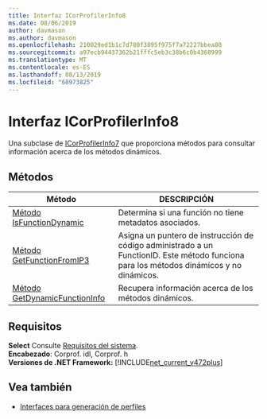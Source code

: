 ```yaml
---
title: Interfaz ICorProfilerInfo8
ms.date: 08/06/2019
author: davmason
ms.author: davmason
ms.openlocfilehash: 210029ed1b1c7d780f3895f975f7a72227bbea80
ms.sourcegitcommit: a97ecb94437362b21fffc5eb3c38b6c0b4368999
ms.translationtype: MT
ms.contentlocale: es-ES
ms.lasthandoff: 08/13/2019
ms.locfileid: "68973825"
---
```

# <a name="icorprofilerinfo8-interface"></a>Interfaz ICorProfilerInfo8

Una subclase de [ICorProfilerInfo7](../../../../docs/framework/unmanaged-api/profiling/icorprofilerinfo7-interface.md) que proporciona métodos para consultar información acerca de los métodos dinámicos.

## <a name="methods"></a>Métodos  

| Método|DESCRIPCIÓN|  
| ------------|-----------------|  
|[Método IsFunctionDynamic](../../../../docs/framework/unmanaged-api/profiling/icorprofilerinfo8-isfunctiondynamic-method.md)| Determina si una función no tiene metadatos asociados.|
|[Método GetFunctionFromIP3](../../../../docs/framework/unmanaged-api/profiling/icorprofilerinfo8-getfunctionfromip3-method.md)| Asigna un puntero de instrucción de código administrado a un FunctionID. Este método funciona para los métodos dinámicos y no dinámicos. |
|[Método GetDynamicFunctionInfo](../../../../docs/framework/unmanaged-api/profiling/icorprofilerinfo8-getdynamicfunctioninfo-method.md)| Recupera información acerca de los métodos dinámicos. |

## <a name="requirements"></a>Requisitos  
**Select** Consulte [Requisitos del sistema](../../../../docs/framework/get-started/system-requirements.md).  
**Encabezado**: Corprof. idl, Corprof. h  
**Versiones de .NET Framework:** [!INCLUDE[net_current_v472plus](../../../../includes/net-current-v472plus.md)]  
## <a name="see-also"></a>Vea también
- [Interfaces para generación de perfiles](../../../../docs/framework/unmanaged-api/profiling/profiling-interfaces.md)
